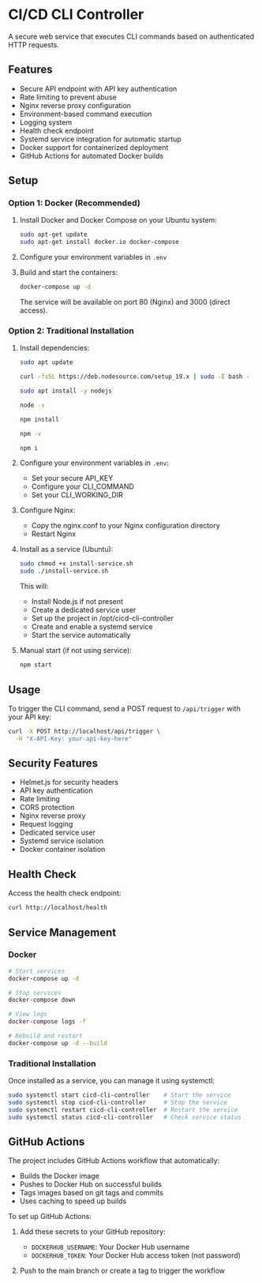 # CI/CD CLI Controller

A secure web service that executes CLI commands based on authenticated HTTP requests.

## Features

- Secure API endpoint with API key authentication
- Rate limiting to prevent abuse
- Nginx reverse proxy configuration
- Environment-based command execution
- Logging system
- Health check endpoint
- Systemd service integration for automatic startup
- Docker support for containerized deployment
- GitHub Actions for automated Docker builds

## Setup

### Option 1: Docker (Recommended)

1. Install Docker and Docker Compose on your Ubuntu system:
   ```bash
   sudo apt-get update
   sudo apt-get install docker.io docker-compose
   ```

2. Configure your environment variables in `.env`
3. Build and start the containers:
   ```bash
   docker-compose up -d
   ```

   The service will be available on port 80 (Nginx) and 3000 (direct access).

### Option 2: Traditional Installation

1. Install dependencies:
   ```bash
   sudo apt update
   
   curl -fsSL https://deb.nodesource.com/setup_19.x | sudo -E bash -

   sudo apt install -y nodejs
   
   node -v

   npm install
   
   npm -v
   
   npm i
   ```

2. Configure your environment variables in `.env`:
   - Set your secure API_KEY
   - Configure your CLI_COMMAND
   - Set your CLI_WORKING_DIR

3. Configure Nginx:
   - Copy the nginx.conf to your Nginx configuration directory
   - Restart Nginx

4. Install as a service (Ubuntu):
   ```bash
   sudo chmod +x install-service.sh
   sudo ./install-service.sh
   ```

   This will:
   - Install Node.js if not present
   - Create a dedicated service user
   - Set up the project in /opt/cicd-cli-controller
   - Create and enable a systemd service
   - Start the service automatically

5. Manual start (if not using service):
   ```bash
   npm start
   ```

## Usage

To trigger the CLI command, send a POST request to `/api/trigger` with your API key:

```bash
curl -X POST http://localhost/api/trigger \
  -H "X-API-Key: your-api-key-here"
```

## Security Features

- Helmet.js for security headers
- API key authentication
- Rate limiting
- CORS protection
- Nginx reverse proxy
- Request logging
- Dedicated service user
- Systemd service isolation
- Docker container isolation

## Health Check

Access the health check endpoint:

```bash
curl http://localhost/health
```

## Service Management

### Docker
```bash
# Start services
docker-compose up -d

# Stop services
docker-compose down

# View logs
docker-compose logs -f

# Rebuild and restart
docker-compose up -d --build
```

### Traditional Installation
Once installed as a service, you can manage it using systemctl:

```bash
sudo systemctl start cicd-cli-controller    # Start the service
sudo systemctl stop cicd-cli-controller     # Stop the service
sudo systemctl restart cicd-cli-controller  # Restart the service
sudo systemctl status cicd-cli-controller   # Check service status
```

## GitHub Actions

The project includes GitHub Actions workflow that automatically:
- Builds the Docker image
- Pushes to Docker Hub on successful builds
- Tags images based on git tags and commits
- Uses caching to speed up builds

To set up GitHub Actions:

1. Add these secrets to your GitHub repository:
   - `DOCKERHUB_USERNAME`: Your Docker Hub username
   - `DOCKERHUB_TOKEN`: Your Docker Hub access token (not password)

2. Push to the main branch or create a tag to trigger the workflow